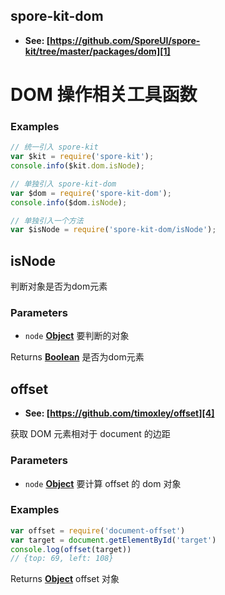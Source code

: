 <!-- Generated by documentation.js. Update this documentation by updating the source code. -->

## spore-kit-dom

-   **See: [https://github.com/SporeUI/spore-kit/tree/master/packages/dom][1]**

# DOM 操作相关工具函数

### Examples

```javascript
// 统一引入 spore-kit
var $kit = require('spore-kit');
console.info($kit.dom.isNode);

// 单独引入 spore-kit-dom
var $dom = require('spore-kit-dom');
console.info($dom.isNode);

// 单独引入一个方法
var $isNode = require('spore-kit-dom/isNode');
```

## isNode

判断对象是否为dom元素

### Parameters

-   `node` **[Object][2]** 要判断的对象

Returns **[Boolean][3]** 是否为dom元素

## offset

-   **See: [https://github.com/timoxley/offset][4]**

获取 DOM 元素相对于 document 的边距

### Parameters

-   `node` **[Object][2]** 要计算 offset 的 dom 对象

### Examples

```javascript
var offset = require('document-offset')
var target = document.getElementById('target')
console.log(offset(target))
// {top: 69, left: 108}
```

Returns **[Object][2]** offset 对象

[1]: https://github.com/SporeUI/spore-kit/tree/master/packages/dom

[2]: https://developer.mozilla.org/docs/Web/JavaScript/Reference/Global_Objects/Object

[3]: https://developer.mozilla.org/docs/Web/JavaScript/Reference/Global_Objects/Boolean

[4]: https://github.com/timoxley/offset

